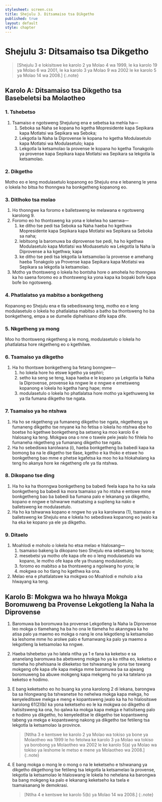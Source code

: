 ```yaml
---
stylesheet: screen.css
title: Shejulu 3. Ditsamaiso tsa Dikgetho
published: true
layout: default
style: chapter
---
```


# Shejulu 3: Ditsamaiso tsa Dikgetho

> [Shejulu 3 e lokisitswe ke karolo 2 ya Molao 4 wa 1999, le ka karolo 19 ya Molao 6 wa 2001, le ka karolo 3 ya Molao 9 wa 2002 le ke karolo 5 ya Molao 14 wa 2008.]
{:.note}

## Karolo A: Ditsamaiso tsa Dikgetho tsa Basebeletsi ba Molaotheo

### 1. Tshebetso

1.	Tsamaiso e ngotsweng Shejulung ena e sebetsa ka mehla ha—
	1.	Seboka sa Naha se kopana ho kgetha Mopresidente kapa Sepikara kapa Motlatsi wa Sepikara wa Seboka;
	1.	Lekgotla la Naha la Diprovense le kopana ho kgetha Modulasetulo kapa Motlatsi wa Modulasetulo; kapa
	1.	Lekgotla la ketsamolao la provense le kopana ho kgetha Tonakgolo ya provense kapa Sepikara kapa Motlatsi wa Sepikara sa lekgotla la ketsamolao.

### 2. Dikgetho

Motho eo e leng modulasetulo kopanong eo Shejulu ena e lebaneng le yena o lokela ho bitsa ho thonngwa ha bonkgetheng kopanong eo.

### 3. Ditlhoko tsa molao

1.	Ho thonngwe ka foromo e balletsweng ke melawana e ngotsweng karolong 9.
1.	Foromo eo ho thontsweng ka yona e lokelwa ho saenwa—
	1.	ke ditho tse pedi tsa Seboka sa Naha haeba ho kgethwa Mopresidente kapa Sepikara kapa Motlatsi wa Sepikara sa Seboka sa naha;
	1.	lebitsong la baromuwa ba diprovense tse pedi, ha ho kgethwa Modulasetulo kapa Motlatsi wa Moduasetulo wa Lekgotla la Naha la Diprovense a ka kgethwa; kapa
	1.	ke ditho tse pedi tsa lekgotla la ketsamolao la provense e amehang haeba Tonakgolo ya Provense kapa Sepikara kapa Motlatsi wa Sepikara sa lekgotla la ketsamolao.
1.	Motho ya thontsweng o lokela ho bontsha hore o amohela ho thonngwa ka ho saena foromo eo a thontsweng ka yona kapa ka bopaki bofe kapa bofe bo ngotsweng.

### 4. Phatlalatso ya mabitso a bonkgetheng

Kopanong eo Shejulu ena e tla sebediswang teng, motho eo e leng modulasetulo o lokela ho phatlalatsa mabitso a batho ba thontsweng ho ba bonkgetheng, empa a se dumelle diphehisano dife kapa dife.

### 5. Nkgetheng ya mong

Moo ho thontsweng nkgetheng a le mong, modulasetulo o lokela ho phatlalatsa hore nkgetheng eo o kgethilwe.

### 6. Tsamaiso ya dikgetho

1.	Ha ho thontswe bonkgetheng ba fetang bonngwe—
	1.	ho lokela hore ho etswe kgetho ya sephiri;
	1.	setho ka seng se teng, kapa haeba e le kopano ya Lekgotla la Naha la Diprovense, provense ka nngwe le e nngwe e emetsweng kopanong e lokela ho kgetha hang hape; mme
	1.	modulasetulo o lokela ho phatlalatsa hore motho ya kgethuweng ke ya tla fumana dikgetho tse ngata.

### 7. Tsamaiso ya ho ntshwa

1.	Ha ho se nkgetheng ya fumaneng dikgetho tse ngata, nkgetheng ya fumaneng dikgetho tse nnyane ka ho fetisa o lokela ho ntshwa ebe ho boetse ho kgethwe bonkgetheng ba setseng ka moo karolo 6 e hlalosang ka teng. Mokgwa ona o nne o tswele pele jwalo ho fihlela ho fumaneha nkgetheng ya fumanang dikgetho tse ngata.
2.	Ha ho sebediswa karolwana (i), haeba bonkgetheng ba babedi kapa ka bomong ba na le dikgetho tse tlase, kgetho e ka thoko e etswe ho bonkgetheng bao mme e phetse kgafetsa ka moo ho ka hlokahalang ka teng ho akanya hore ke nkgetheng ofe ya tla ntshwa.

### 8. Dikopano tse ding

1.	Ha ho ka ha thonngwa bonkgetheng ba babedi feela kapa ha ho ka sala bonkgetheng ba babedi ka mora tsamaiso ya ho ntsha e entswe mme bonkgetheng bao ba babedi ba fumana palo e lekanang ya dikgetho, kopano e nngwe e tshwarwe matsatsing a supileng ka nako e balletsweng ke modulasetulo.
2.	Ha ho ka tshwarwa kopano e nngwe ho ya ka karolwana (1), tsamaiso e balletsweng ke Shejulu ena e lokela ho sebediswa kopanong eo jwalo ka ha eka ke kopano ya ele ya dikgetho.

### 9. Ditaelo

1.	Moahlodi e moholo o lokela ho etsa melao e hlalosang—
	1.	tsamaiso bakeng la dikopano tseo Shejulu ena sebetsang ho tsona;
	1.	mesebetsi ya motho ofe kapa ofe eo o leng modulasetulo wa kopano, le motho ofe kapa ofe ya thusang modulasetulo;
	1.	foromo eo mabitso a ba thontsweng a ngolwang ho yona; le
	1.	mokgwa oo ho tlang ho kgethwa ka ona.
2.	Melao ena e phatlalatswe ka mokgwa oo Moahlodi e moholo a ka hlwayang ka teng.

## Karolo B: Mokgwa wa ho hlwaya Mokga Boromuweng ba Provense Lekgotleng la Naha la Diprovense

1.	Baromuwa ba boromuwa ba provense Lekgotleng la Naha la Diprovense leo mokga o tlamehang ha ba ho ona le tlameha ho akanngwa ka ho atisa palo ya maemo eo mokga o nang le ona lekgotleng la ketsamolao ka leshome mme ho arolwe palo e fumanwang ka palo ya maemo a lekgotleng la ketsamolao ka nngwe.
2.	Haeba tshebetso ya ho latela ntlha ya 1 e fana ka keketso e sa ananelang baromuwa ba abetsweng mokga ho ya ka ntlha eo, keketso e tlameha ho phehisana le dikeketso tse tshwanang le yona tse tswang mokgeng ofe kapa ofe kapa mekga mme baromuwa ba sa ajwang boromuweng ba abuwe mokgeng kapa mekgeng ho ya ka tatelano ya keketso e hodimo.
3.	E bang keketseho eo ho buang ka yona karolong 2 di lekana, barongwa ba sa hlongwang ba tshwanetse ho nehelwa mokga kapa mekga, ho kenyeleditswe mekga e meng e kopantsweng jwalo ka ha ho hlalositswe karolong 61(2)(b) ka yona keketseho eo le ka mokgwa oo dikgetho di hatisitsweng ka ona, ho qalwa ka mokga kapa mekga e hatisitseng palo e hodimo ya dikgetho, ho kenyeleditse le dikgetho tse kopantsweng tabeng ya mekga e kopantsweng nakong ya dikgetho tse fetileng tsa lekgotla la ketsamolao la province.

	> [Ntlha 3 e kentswe ke karolo 2 ya Molao wa tokiso ya bone ya Molaotheo wa 1999 le ho fetolwa ke karolo 3 ya Molao wa tokiso ya borobong ya Molaotheo wa 2002 le ke karolo 5(a) ya Molao wa tokiso ya leshome le metso e mene ya Molaotheo wa 2008.]
	{:.note}

4. E bang mokga o mong le o mong o na le keketseho e tshwanang ya dikgetho dikgethong tse fetileng tsa lekgotla la ketsamelao la provense, lekgotla la ketsamolao le hlaloswang le lokela ho nehelana ka barongwa ba bang mokgeng ka palo e lekanang keketseho ka tsela e tsamaisanang le demokrasi.

	> [Ntlha 4 e kentswe ke karolo 5(b) ya Molao 14 wa 2008.]
	{:.note}
